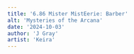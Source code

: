```yaml
---
title: '6.86 Mister MistEerie: Barber'
alt: 'Mysteries of the Arcana'
date: '2024-10-03'
author: 'J Gray'
artist: 'Keira'
---
```

